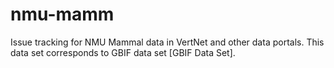 # nmu-mamm
Issue tracking for NMU Mammal data in VertNet and other data portals. This data set corresponds to GBIF data set [GBIF Data Set].
